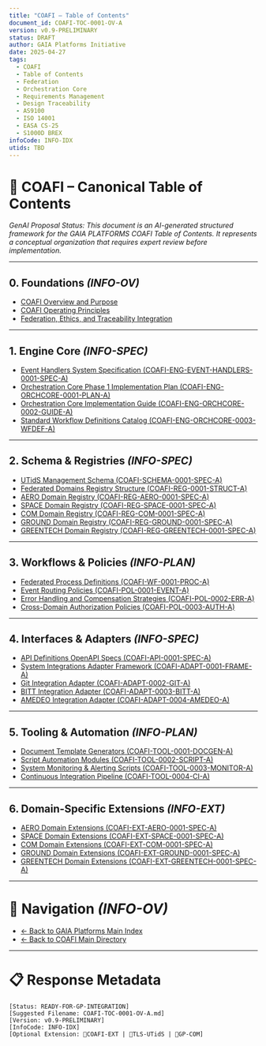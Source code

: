```yaml
---
title: "COAFI – Table of Contents"
document_id: COAFI-TOC-0001-OV-A
version: v0.9-PRELIMINARY
status: DRAFT
author: GAIA Platforms Initiative
date: 2025-04-27
tags:
  - COAFI
  - Table of Contents
  - Federation
  - Orchestration Core
  - Requirements Management
  - Design Traceability
  - AS9100
  - ISO 14001
  - EASA CS-25
  - S1000D BREX
infoCode: INFO-IDX
utids: TBD
---
```


# 📜 COAFI – Canonical Table of Contents

*GenAI Proposal Status: This document is an AI-generated structured framework for the GAIA PLATFORMS COAFI Table of Contents. It represents a conceptual organization that requires expert review before implementation.*

---

## 0. Foundations *(INFO-OV)*
- [COAFI Overview and Purpose](./DOCS/COAFI-FOUND-0001-OV-A.md)
- [COAFI Operating Principles](./DOCS/COAFI-FOUND-0002-PRINC-A.md)
- [Federation, Ethics, and Traceability Integration](./DOCS/COAFI-FOUND-0003-FED-A.md)

---

## 1. Engine Core *(INFO-SPEC)*
- [Event Handlers System Specification (COAFI-ENG-EVENT-HANDLERS-0001-SPEC-A)](./Engine/Event_Handlers/COAFI-ENG-EVENT-HANDLERS-0001-SPEC-A.md)
- [Orchestration Core Phase 1 Implementation Plan (COAFI-ENG-ORCHCORE-0001-PLAN-A)](./Engine/Orchestration_Core/COAFI-ENG-ORCHCORE-0001-PLAN-A.md)
- [Orchestration Core Implementation Guide (COAFI-ENG-ORCHCORE-0002-GUIDE-A)](./Engine/Orchestration_Core/COAFI-ENG-ORCHCORE-0002-GUIDE-A.md)
- [Standard Workflow Definitions Catalog (COAFI-ENG-ORCHCORE-0003-WFDEF-A)](./Engine/Orchestration_Core/COAFI-ENG-ORCHCORE-0003-WFDEF-A.md)

---

## 2. Schema & Registries *(INFO-SPEC)*
- [UTidS Management Schema (COAFI-SCHEMA-0001-SPEC-A)](./Schema/COAFI-SCHEMA-0001-SPEC-A.md)
- [Federated Domains Registry Structure (COAFI-REG-0001-STRUCT-A)](./Registries/COAFI-REG-0001-STRUCT-A.md)
- [AERO Domain Registry (COAFI-REG-AERO-0001-SPEC-A)](./Registries/AERO/COAFI-REG-AERO-0001-SPEC-A.md)
- [SPACE Domain Registry (COAFI-REG-SPACE-0001-SPEC-A)](./Registries/SPACE/COAFI-REG-SPACE-0001-SPEC-A.md)
- [COM Domain Registry (COAFI-REG-COM-0001-SPEC-A)](./Registries/COM/COAFI-REG-COM-0001-SPEC-A.md)
- [GROUND Domain Registry (COAFI-REG-GROUND-0001-SPEC-A)](./Registries/GROUND/COAFI-REG-GROUND-0001-SPEC-A.md)
- [GREENTECH Domain Registry (COAFI-REG-GREENTECH-0001-SPEC-A)](./Registries/GREENTECH/COAFI-REG-GREENTECH-0001-SPEC-A.md)

---

## 3. Workflows & Policies *(INFO-PLAN)*
- [Federated Process Definitions (COAFI-WF-0001-PROC-A)](./Workflows/Process_Definitions/COAFI-WF-0001-PROC-A.md)
- [Event Routing Policies (COAFI-POL-0001-EVENT-A)](./Policies/COAFI-POL-0001-EVENT-A.md)
- [Error Handling and Compensation Strategies (COAFI-POL-0002-ERR-A)](./Policies/COAFI-POL-0002-ERR-A.md)
- [Cross-Domain Authorization Policies (COAFI-POL-0003-AUTH-A)](./Policies/COAFI-POL-0003-AUTH-A.md)

---

## 4. Interfaces & Adapters *(INFO-SPEC)*
- [API Definitions OpenAPI Specs (COAFI-API-0001-SPEC-A)](./Interfaces/API_Definitions/COAFI-API-0001-SPEC-A.md)
- [System Integrations Adapter Framework (COAFI-ADAPT-0001-FRAME-A)](./Interfaces/Adapters/COAFI-ADAPT-0001-FRAME-A.md)
- [Git Integration Adapter (COAFI-ADAPT-0002-GIT-A)](./Interfaces/Adapters/COAFI-ADAPT-0002-GIT-A.md)
- [BITT Integration Adapter (COAFI-ADAPT-0003-BITT-A)](./Interfaces/Adapters/COAFI-ADAPT-0003-BITT-A.md)
- [AMEDEO Integration Adapter (COAFI-ADAPT-0004-AMEDEO-A)](./Interfaces/Adapters/COAFI-ADAPT-0004-AMEDEO-A.md)

---

## 5. Tooling & Automation *(INFO-PLAN)*
- [Document Template Generators (COAFI-TOOL-0001-DOCGEN-A)](./Tooling/Document_Templates/COAFI-TOOL-0001-DOCGEN-A.md)
- [Script Automation Modules (COAFI-TOOL-0002-SCRIPT-A)](./Tooling/Script_Generators/COAFI-TOOL-0002-SCRIPT-A.md)
- [System Monitoring & Alerting Scripts (COAFI-TOOL-0003-MONITOR-A)](./Tooling/COAFI-TOOL-0003-MONITOR-A.md)
- [Continuous Integration Pipeline (COAFI-TOOL-0004-CI-A)](./Tooling/COAFI-TOOL-0004-CI-A.md)

---

## 6. Domain-Specific Extensions *(INFO-EXT)*
- [AERO Domain Extensions (COAFI-EXT-AERO-0001-SPEC-A)](./Domains/AERO/COAFI-EXT-AERO-0001-SPEC-A.md)
- [SPACE Domain Extensions (COAFI-EXT-SPACE-0001-SPEC-A)](./Domains/SPACE/COAFI-EXT-SPACE-0001-SPEC-A.md)
- [COM Domain Extensions (COAFI-EXT-COM-0001-SPEC-A)](./Domains/COM/COAFI-EXT-COM-0001-SPEC-A.md)
- [GROUND Domain Extensions (COAFI-EXT-GROUND-0001-SPEC-A)](./Domains/GROUND/COAFI-EXT-GROUND-0001-SPEC-A.md)
- [GREENTECH Domain Extensions (COAFI-EXT-GREENTECH-0001-SPEC-A)](./Domains/GREENTECH/COAFI-EXT-GREENTECH-0001-SPEC-A.md)

---

# 🧭 Navigation *(INFO-OV)*
- [← Back to GAIA Platforms Main Index](../../README.md)
- [← Back to COAFI Main Directory](../README.md)

---

# 📋 Response Metadata
```plaintext
[Status: READY-FOR-GP-INTEGRATION]
[Suggested Filename: COAFI-TOC-0001-OV-A.md]
[Version: v0.9-PRELIMINARY]
[InfoCode: INFO-IDX]
[Optional Extension: 🔹COAFI-EXT | 🔹TLS-UTidS | 🔹GP-COM]
```
